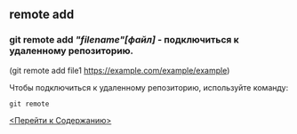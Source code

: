 ## remote add

### **git remote add *"filename"[файл]*** - подключиться к удаленному репозиторию.

(git remote add file1 https://example.com/example/example)

Чтобы подключиться к удаленному репозиторию, используйте команду:
```bash=
git remote
```

[<Перейти к Содержанию>](./readme.md)
